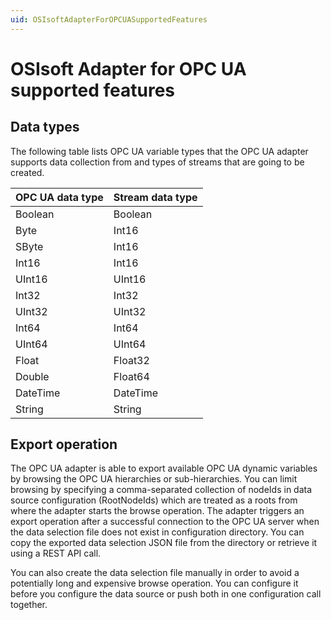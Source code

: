 ```yaml
---
uid: OSIsoftAdapterForOPCUASupportedFeatures
---
```


# OSIsoft Adapter for OPC UA supported features

## Data types

The following table lists OPC UA variable types that the OPC UA adapter supports data collection from and types of streams that are going to be created.

| OPC UA data type | Stream data type |
|------------------|------------------|
| Boolean          | Boolean          |
| Byte             | Int16            |
| SByte            | Int16            |
| Int16            | Int16            |
| UInt16           | UInt16           |
| Int32            | Int32            |
| UInt32           | UInt32           |
| Int64            | Int64            |
| UInt64           | UInt64           |
| Float            | Float32          |
| Double           | Float64          |
| DateTime         | DateTime         |
| String           | String           |

## Export operation

The OPC UA adapter is able to export available OPC UA dynamic variables by browsing the OPC UA hierarchies or sub-hierarchies. You can limit browsing by specifying a comma-separated collection of nodeIds in data source configuration (RootNodeIds) which are treated as a roots from where the adapter starts the browse operation. The adapter triggers an export operation after a successful connection to the OPC UA server when the data selection file does not exist in configuration directory. You can copy the exported data selection JSON file from the directory or retrieve it using a REST API call.

You can also create the data selection file manually in order to avoid a potentially long and expensive browse operation. You can configure it before you configure the data source or push both in one configuration call together.
